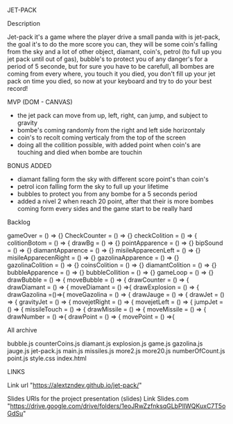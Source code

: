 JET-PACK

Description

Jet-pack it's a game where the player drive a small panda with is jet-pack, the goal it's to do the more score you can, they will be some coin's falling from the sky and a lot of other object, diamant, coin's, petrol (to full up you jet pack until out of gas), bubble's to protect you of any danger's for a period of 5 seconde, but for sure you have to be carefull, all bombes are coming from every where, you touch it you died, you don't fill up your jet pack on time you died, so now at your keyboard and try to do your best record!

MVP (DOM - CANVAS)

- the jet pack can move from up, left, right, can jump, and subject to gravity
- bombe's coming randomly from the right and left side horizontaly
- coin's to recolt coming verticaly from the top of the screen
- doing all the collition possible, with added point when coin's are touching and died when bombe are touchin

BONUS ADDED

- diamant falling form the sky with different score point's than coin's
- petrol icon falling form the sky to full up your lifetime
- bubbles to protect you from any bombe for a 5 seconds period
- added a nivel 2 when reach 20 point, after that their is more bombes coming form every sides and the game start to be really hard

Backlog

gameOver = () => {}
CheckCounter = () => {}
checkColition = () => {
colitionBotom = () => {
drawBg = () => {}
pointApparence = () => {}
bipSound = () => {}
diamantApparence = () => {}
misileApparecenLeft = () => {}
misileApparecenRight = () => {}
gazolinaApparence = () => {}
gazolinaColition = () => {}
coinsColition = () => {}
diamantColition = () => {}
bubbleApparence = () => {}
bubbleCollition = () => {}
gameLoop = () => {}
drawBubble = () => {
moveBubble = () => {
drawCounter = () => {
drawDiamant = () => {
moveDiamant = () =>{
drawExplosion = () => {
drawGazolina =()=>{
moveGazolina = () => {
drawJauge = () => {
drawJet = () => {
gravityJet = () => {
movejetRight = () => {
movejetLeft = () => {
jumpJet = () => {
missileTouch = () => {
drawMissile = () => {
moveMissile = () => {
drawNumber = () =>{
drawPoint = () => {
movePoint = () =>{

All archive

bubble.js
counterCoins.js
diamant.js
explosion.js
game.js
gazolina.js
jauge.js
jet-pack.js
main.js
missiles.js
more2.js
more20.js
numberOfCount.js
point.js
style.css
index.html

LINKS

Link url "https://alextzndev.github.io/jet-pack/"


Slides
URls for the project presentation (slides) Link Slides.com
"https://drive.google.com/drive/folders/1eoJRwZzfnksqGLbPlIWQKuxC7T5oGdSu"
